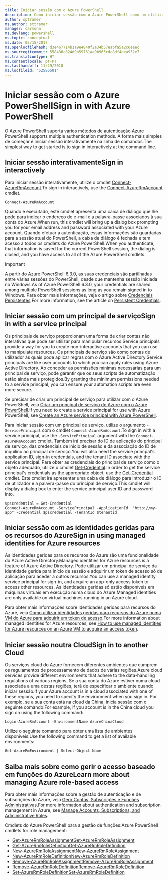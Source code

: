 ```yaml
---
title: Iniciar sessão com o Azure PowerShell
description: Como iniciar sessão com o Azure PowerShell como um utilizador, principal de serviço ou com identidades geridas para recursos do Azure.
author: sptramer
ms.author: sttramer
manager: carmonm
ms.devlang: powershell
ms.topic: conceptual
ms.date: 05/15/2017
ms.openlocfilehash: d3e467714b1a9e4840f2a34b57eabfa5a2c6eaec
ms.sourcegitcommit: 558436c824d9b59731aa9b963cdc8df4dea932e7
ms.translationtype: HT
ms.contentlocale: pt-PT
ms.lasthandoff: 11/29/2018
ms.locfileid: "52586501"
---
```

# <a name="sign-in-with-azure-powershell"></a><span data-ttu-id="47127-103">Iniciar sessão com o Azure PowerShell</span><span class="sxs-lookup"><span data-stu-id="47127-103">Sign in with Azure PowerShell</span></span>

<span data-ttu-id="47127-104">O Azure PowerShell suporta vários métodos de autenticação.</span><span class="sxs-lookup"><span data-stu-id="47127-104">Azure PowerShell supports multiple authentication methods.</span></span> <span data-ttu-id="47127-105">A forma mais simples de começar é iniciar sessão interativamente na linha de comandos.</span><span class="sxs-lookup"><span data-stu-id="47127-105">The simplest way to get started is to sign in interactively at the command line.</span></span>

## <a name="sign-in-interactively"></a><span data-ttu-id="47127-106">Iniciar sessão interativamente</span><span class="sxs-lookup"><span data-stu-id="47127-106">Sign in interactively</span></span>

<span data-ttu-id="47127-107">Para iniciar sessão interativamente, utilize o cmdlet [Connect-AzureRmAccount](/powershell/module/azurerm.profile/connect-azurermaccount).</span><span class="sxs-lookup"><span data-stu-id="47127-107">To sign in interactively, use the [Connect-AzureRmAccount](/powershell/module/azurerm.profile/connect-azurermaccount) cmdlet.</span></span>

```azurepowershell-interactive
Connect-AzureRmAccount
```

<span data-ttu-id="47127-108">Quando é executado, este cmdlet apresenta uma caixa de diálogo que lhe pede para indicar o endereço de e-mail e a palavra-passe associados à sua conta do Azure.</span><span class="sxs-lookup"><span data-stu-id="47127-108">When run, this cmdlet will bring up a dialog box prompting you for your email address and password associated with your Azure account.</span></span> <span data-ttu-id="47127-109">Quando efetuar a autenticação, essas informações são guardadas para a sessão atual do PowerShell, a caixa de diálogo é fechada e tem acesso a todos os cmdlets do Azure PowerShell.</span><span class="sxs-lookup"><span data-stu-id="47127-109">When you authenticate, that information is saved for the current PowerShell session, the dialog is closed, and you have access to all of the Azure PowerShell cmdlets.</span></span>

> [!IMPORTANT]
> <span data-ttu-id="47127-110">A partir do Azure PowerShell 6.3.0, as suas credenciais são partilhadas entre várias sessões do PowerShell, desde que mantenha sessão iniciada no Windows.</span><span class="sxs-lookup"><span data-stu-id="47127-110">As of Azure PowerShell 6.3.0, your credentials are shared among multiple PowerShell sessions as long as you remain signed in to Windows.</span></span> <span data-ttu-id="47127-111">Para obter mais informações, veja o artigo sobre [Credenciais Persistentes](context-persistence.md).</span><span class="sxs-lookup"><span data-stu-id="47127-111">For more information, see the article on [Persistent Credentials](context-persistence.md).</span></span>

## <a name="sign-in-with-a-service-principal"></a><span data-ttu-id="47127-112">Iniciar sessão com um principal de serviço</span><span class="sxs-lookup"><span data-stu-id="47127-112">Sign in with a service principal</span></span>

<span data-ttu-id="47127-113">Os principais de serviço proporcionam uma forma de criar contas não interativas que pode ser utilizar para manipular recursos.</span><span class="sxs-lookup"><span data-stu-id="47127-113">Service principals provide a way for you to create non-interactive accounts that you can use to manipulate resources.</span></span> <span data-ttu-id="47127-114">Os principais de serviço são como contas de utilizador às quais pode aplicar regras com o Azure Active Directory.</span><span class="sxs-lookup"><span data-stu-id="47127-114">Service principals are like user accounts to which you can apply rules using Azure Active Directory.</span></span> <span data-ttu-id="47127-115">Ao conceder as permissões mínimas necessárias para um principal de serviço, pode garantir que os seus scripts de automatização estão ainda mais protegidos.</span><span class="sxs-lookup"><span data-stu-id="47127-115">By granting the minimum permissions needed to a service principal, you can ensure your automation scripts are even more secure.</span></span>

<span data-ttu-id="47127-116">Se precisar de criar um principal de serviço para utilizar com o Azure PowerShell, veja [Criar um principal de serviço do Azure com o Azure PowerShell](create-azure-service-principal-azureps.md).</span><span class="sxs-lookup"><span data-stu-id="47127-116">If you need to create a service principal for use with Azure PowerShell, see [Create an Azure service principal with Azure PowerShell](create-azure-service-principal-azureps.md).</span></span>

<span data-ttu-id="47127-117">Para iniciar sessão com um principal de serviço, utilize o argumento `-ServicePrincipal` com o cmdlet `Connect-AzureRmAccount`.</span><span class="sxs-lookup"><span data-stu-id="47127-117">To sign in with a service principal, use the `-ServicePrincipal` argument with the `Connect-AzureRmAccount` cmdlet.</span></span> <span data-ttu-id="47127-118">Também irá precisar do ID de aplicação do principal de serviço, das credenciais de início de sessão e da associação do ID de inquilino ao principal de serviço.</span><span class="sxs-lookup"><span data-stu-id="47127-118">You will also need the service princpal's application ID, sign-in credentials, and the tenant ID associate with the service principal.</span></span> <span data-ttu-id="47127-119">Para obter as credenciais do principal de serviço como o objeto adequado, utilize o cmdlet [Get-Credential](/powershell/module/microsoft.powershell.security/get-credential).</span><span class="sxs-lookup"><span data-stu-id="47127-119">In order to get the service principal's credentials as the appropriate object, use the [Get-Credential](/powershell/module/microsoft.powershell.security/get-credential) cmdlet.</span></span> <span data-ttu-id="47127-120">Este cmdlet irá apresentar uma caixa de diálogo para introduzir o ID de utilizador e a palavra-passe do principal de serviço.</span><span class="sxs-lookup"><span data-stu-id="47127-120">This cmdlet will display a dialog box to enter the service principal user ID and password into.</span></span>

```azurepowershell-interactive
$pscredential = Get-Credential
Connect-AzureRmAccount -ServicePrincipal -ApplicationId  "http://my-app" -Credential $pscredential -TenantId $tenantid
```

## <a name="sign-in-using-managed-identities-for-azure-resources"></a><span data-ttu-id="47127-121">Iniciar sessão com as identidades geridas para os recursos do Azure</span><span class="sxs-lookup"><span data-stu-id="47127-121">Sign in using managed identities for Azure resources</span></span>

<span data-ttu-id="47127-122">As identidades geridas para os recursos do Azure são uma funcionalidade do Azure Active Directory.</span><span class="sxs-lookup"><span data-stu-id="47127-122">Managed identities for Azure resources is a feature of Azure Active Directory.</span></span> <span data-ttu-id="47127-123">Pode utilizar um principal de serviço da identidade gerida para início de sessão e adquirir um token de acesso só de aplicação para aceder a outros recursos.</span><span class="sxs-lookup"><span data-stu-id="47127-123">You can use a managed identity service principal for sign-in, and acquire an app-only access token to access other resources.</span></span> <span data-ttu-id="47127-124">As identidades geridas só estão disponíveis em máquinas virtuais em execução numa cloud do Azure.</span><span class="sxs-lookup"><span data-stu-id="47127-124">Managed identities are only available on virtual machines running in an Azure cloud.</span></span>

<span data-ttu-id="47127-125">Para obter mais informações sobre identidades geridas para recursos do Azure, veja [Como utilizar identidades geridas para recursos do Azure numa VM do Azure para adquirir um token de acesso](/azure/active-directory/managed-identities-azure-resources/how-to-use-vm-token).</span><span class="sxs-lookup"><span data-stu-id="47127-125">For more information about managed identities for Azure resources, see [How to use managed identities for Azure resources on an Azure VM to acquire an access token](/azure/active-directory/managed-identities-azure-resources/how-to-use-vm-token).</span></span>

## <a name="sign-in-to-another-cloud"></a><span data-ttu-id="47127-126">Iniciar sessão noutra Cloud</span><span class="sxs-lookup"><span data-stu-id="47127-126">Sign in to another Cloud</span></span>

<span data-ttu-id="47127-127">Os serviços cloud do Azure fornecem diferentes ambientes que cumprem os regulamentos de processamento de dados de várias regiões.</span><span class="sxs-lookup"><span data-stu-id="47127-127">Azure cloud services provide different environments that adhere to the data-handling regulations of various regions.</span></span> <span data-ttu-id="47127-128">Se a sua conta do Azure estiver numa cloud associada a uma destas regiões, terá de especificar o ambiente quando iniciar sessão.</span><span class="sxs-lookup"><span data-stu-id="47127-128">If your Azure account is in a cloud associated with one of these regions, you need to specify the environment when you sign in.</span></span> <span data-ttu-id="47127-129">Por exemplo, se a sua conta está na cloud da China, inicia sessão com o seguinte comando:</span><span class="sxs-lookup"><span data-stu-id="47127-129">For example, if you account is in the China cloud you sign on using the following command:</span></span>

```azurepowershell-interactive
Login-AzureRmAccount -EnvironmentName AzureChinaCloud
```

<span data-ttu-id="47127-130">Utilize o seguinte comando para obter uma lista de ambientes disponíveis:</span><span class="sxs-lookup"><span data-stu-id="47127-130">Use the following command to get a list of available environments:</span></span>

```azurepowershell-interactive
Get-AzureRmEnvironment | Select-Object Name
```

## <a name="learn-more-about-managing-azure-role-based-access"></a><span data-ttu-id="47127-131">Saiba mais sobre como gerir o acesso baseado em funções do Azure</span><span class="sxs-lookup"><span data-stu-id="47127-131">Learn more about managing Azure role-based access</span></span>

<span data-ttu-id="47127-132">Para obter mais informações sobre a gestão de autenticação e de subscrições do Azure, veja [Gerir Contas, Subscrições e Funções Administrativas](/azure/active-directory/role-based-access-control-configure).</span><span class="sxs-lookup"><span data-stu-id="47127-132">For more information about authentication and subscription management in Azure, see [Manage Accounts, Subscriptions, and Administrative Roles](/azure/active-directory/role-based-access-control-configure).</span></span>

<span data-ttu-id="47127-133">Cmdlets do Azure PowerShell para a gestão de funções:</span><span class="sxs-lookup"><span data-stu-id="47127-133">Azure PowerShell cmdlets for role management:</span></span>

* [<span data-ttu-id="47127-134">Get-AzureRmRoleAssignment</span><span class="sxs-lookup"><span data-stu-id="47127-134">Get-AzureRmRoleAssignment</span></span>](/powershell/module/AzureRM.Resources/Get-AzureRmRoleAssignment)
* [<span data-ttu-id="47127-135">Get-AzureRmRoleDefinition</span><span class="sxs-lookup"><span data-stu-id="47127-135">Get-AzureRmRoleDefinition</span></span>](/powershell/module/AzureRM.Resources/Get-AzureRmRoleDefinition)
* [<span data-ttu-id="47127-136">New-AzureRmRoleAssignment</span><span class="sxs-lookup"><span data-stu-id="47127-136">New-AzureRmRoleAssignment</span></span>](/powershell/module/AzureRM.Resources/New-AzureRmRoleAssignment)
* [<span data-ttu-id="47127-137">New-AzureRmRoleDefinition</span><span class="sxs-lookup"><span data-stu-id="47127-137">New-AzureRmRoleDefinition</span></span>](/powershell/module/AzureRM.Resources/New-AzureRmRoleDefinition)
* [<span data-ttu-id="47127-138">Remove-AzureRmRoleAssignment</span><span class="sxs-lookup"><span data-stu-id="47127-138">Remove-AzureRmRoleAssignment</span></span>](/powershell/module/AzureRM.Resources/Remove-AzureRmRoleAssignment)
* [<span data-ttu-id="47127-139">Remove-AzureRmRoleDefinition</span><span class="sxs-lookup"><span data-stu-id="47127-139">Remove-AzureRmRoleDefinition</span></span>](/powershell/module/AzureRM.Resources/Remove-AzureRmRoleDefinition)
* [<span data-ttu-id="47127-140">Set-AzureRmRoleDefinition</span><span class="sxs-lookup"><span data-stu-id="47127-140">Set-AzureRmRoleDefinition</span></span>](/powershell/moduel/AzureRM.Resources/Set-AzureRmRoleDefinition)
